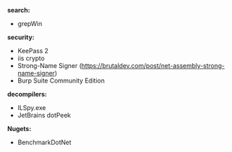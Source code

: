 __search:__
* grepWin

__security:__
* KeePass 2
* iis crypto
* Strong-Name Signer (https://brutaldev.com/post/net-assembly-strong-name-signer)
* Burp Suite Community Edition
	
__decompilers:__
* ILSpy.exe
* JetBrains dotPeek

__Nugets:__
* BenchmarkDotNet
